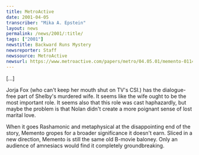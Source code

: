 ```yaml
---
title: MetroActive
date: 2001-04-05
transcriber: "Mika A. Epstein"
layout: news
permalink: /news/2001/:title/
tags: ["2001"]
newstitle: Backward Runs Mystery
newsreporter: Staff
newssource: MetroActive
newsurl: https://www.metroactive.com/papers/metro/04.05.01/memento-0114.html
---
```


[...]

Jorja Fox (who can't keep her mouth shut on TV's CSI.) has the dialogue-free part of Shelby's murdered wife. It seems like the wife ought to be the most important role. It seems also that this role was cast haphazardly, but maybe the problem is that Nolan didn't create a more poignant sense of lost marital love.

When it goes Rashamonic and metaphysical at the disappointing end of the story, Memento gropes for a broader significance it doesn't earn. Sliced in a new direction, Memento is still the same old B-movie baloney. Only an audience of amnesiacs would find it completely groundbreaking.
